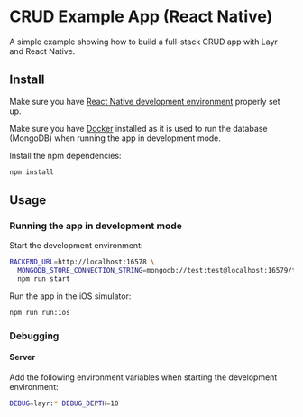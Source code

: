 # CRUD Example App (React Native)

A simple example showing how to build a full-stack CRUD app with Layr and React Native.

## Install

Make sure you have [React Native development environment](https://reactnative.dev/docs/environment-setup) properly set up.

Make sure you have [Docker](https://www.docker.com/) installed as it is used to run the database (MongoDB) when running the app in development mode.

Install the npm dependencies:

```sh
npm install
```

## Usage

### Running the app in development mode

Start the development environment:

```sh
BACKEND_URL=http://localhost:16578 \
  MONGODB_STORE_CONNECTION_STRING=mongodb://test:test@localhost:16579/test \
  npm run start
```

Run the app in the iOS simulator:

```sh
npm run run:ios
```

### Debugging

#### Server

Add the following environment variables when starting the development environment:

```sh
DEBUG=layr:* DEBUG_DEPTH=10
```
